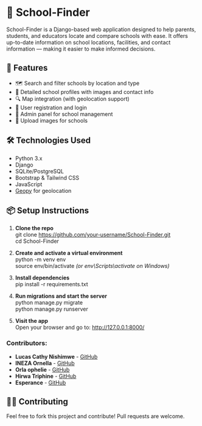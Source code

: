 # 🏫 School-Finder

School-Finder is a Django-based web application designed to help parents, students, and educators locate and compare schools with ease. It offers up-to-date information on school locations, facilities, and contact information — making it easier to make informed decisions.

## 🚀 Features

- 🗺️ Search and filter schools by location and type  
- 🏫 Detailed school profiles with images and contact info  
- 🔍 Map integration (with geolocation support)  
- 👤 User registration and login  
- 📝 Admin panel for school management  
- 📸 Upload images for schools  

## 🛠️ Technologies Used

- Python 3.x  
- Django  
- SQLite/PostgreSQL  
- Bootstrap & Tailwind CSS  
- JavaScript  
- [Geopy](https://pypi.org/project/geopy/) for geolocation  

## 📦 Setup Instructions

1. **Clone the repo**  
   git clone https://github.com/your-username/School-Finder.git  
   cd School-Finder  

2. **Create and activate a virtual environment**  
   python -m venv env  
   source env/bin/activate *(or env\\Scripts\\activate on Windows)*  

3. **Install dependencies**  
   pip install -r requirements.txt  

4. **Run migrations and start the server**  
   python manage.py migrate  
   python manage.py runserver  

5. **Visit the app**  
   Open your browser and go to: http://127.0.0.1:8000/  



### Contributors:
- **Lucas Cathy Nishimwe** - [GitHub](https://github.com/LucasCatty)
- **INEZA Ornella** - [GitHub](https://github.com/ornellaIneza)
- **Orla ophelie** - [GitHub](https://github.com/orlaophelie)
- **Hirwa Triphine** - [GitHub](https://github.com/uwasehirwatriphine22)
- **Esperance** - [GitHub](https://github.com/Esperance)

## 🧑‍💻 Contributing

Feel free to fork this project and contribute! Pull requests are welcome.


